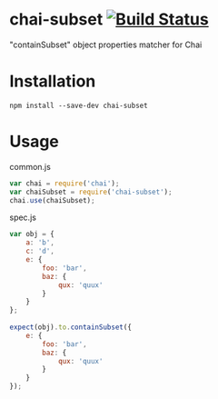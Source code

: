 chai-subset [![Build Status](https://travis-ci.org/e-conomic/chai-subset.svg?branch=master)](https://travis-ci.org/e-conomic/chai-subset)
===========

"containSubset" object properties matcher for Chai

Installation
===========

`npm install --save-dev chai-subset`

Usage
=====

common.js
```js
var chai = require('chai');
var chaiSubset = require('chai-subset');
chai.use(chaiSubset);
```

spec.js
```js
var obj = {
	a: 'b',
	c: 'd',
	e: {
		foo: 'bar',
		baz: {
			qux: 'quux'
		}
	}
};
	
expect(obj).to.containSubset({
	e: {
		foo: 'bar',
		baz: {
			qux: 'quux'
		}
	}
});
```
